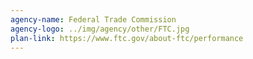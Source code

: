 ```yaml
---
agency-name: Federal Trade Commission
agency-logo: ../img/agency/other/FTC.jpg
plan-link: https://www.ftc.gov/about-ftc/performance
---
```

